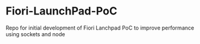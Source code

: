 Fiori-LaunchPad-PoC
===================

Repo for initial development of Fiori Lanchpad PoC to improve performance using sockets and node
